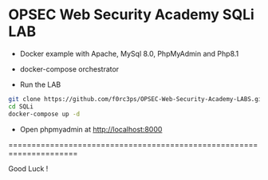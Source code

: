 # OPSEC Web Security Academy SQLi LAB

- Docker example with Apache, MySql 8.0, PhpMyAdmin and Php8.1
- docker-compose orchestrator

- Run the LAB
```bash
git clone https://github.com/f0rc3ps/OPSEC-Web-Security-Academy-LABS.git
cd SQLi
docker-compose up -d
```

- Open phpmyadmin at [http://localhost:8000](http://localhost:8000)

=====================================================================

Good Luck !
